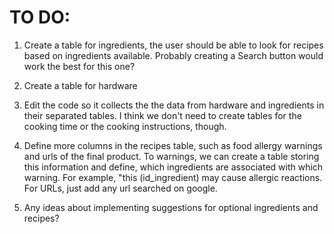 # TO DO:

1. Create a table for ingredients, the user should be able to look for recipes based on ingredients available. Probably creating a Search button would work the best for this one?

2. Create a table for hardware

3. Edit the code so it collects the the data from hardware and ingredients in their separated tables. I think we don't need to create tables for the cooking time or the cooking instructions, though. 

4. Define more columns in the recipes table, such as food allergy warnings and urls of the final product. To warnings, we can create a table storing this information and define, which ingredients are associated with which warning. For example, "this (id_ingredient) may cause allergic reactions. For URLs, just add any url searched on google.

5. Any ideas about implementing suggestions for optional ingredients and recipes? 

 